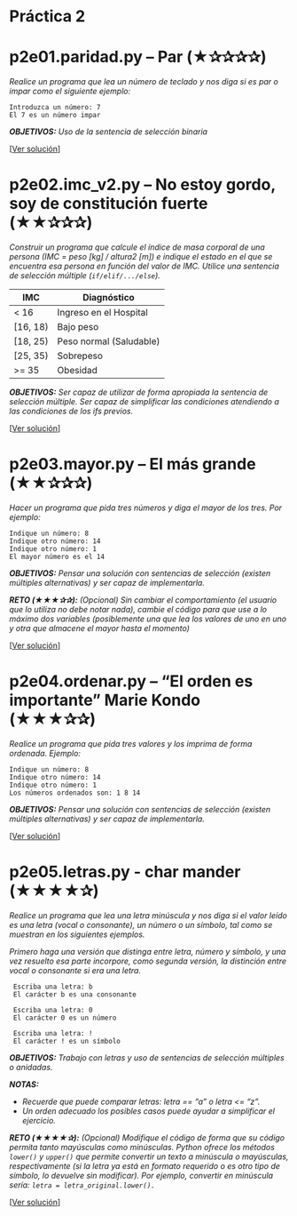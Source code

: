 # Práctica 2

# p2e01.paridad.py – Par (★✰✰✰✰) 
*Realice un programa que lea un número de teclado y nos diga si es par o impar como el siguiente ejemplo:*

```
Introduzca un número: 7 
El 7 es un número impar 
```

*__OBJETIVOS:__ Uso de la sentencia de selección binaria*

[[Ver solución](p2e01.paridad.py)]

# p2e02.imc_v2.py – No estoy gordo, soy de constitución fuerte (★★✰✰✰) 
*Construir un programa que calcule el índice de masa corporal de una persona (IMC = peso [kg] / altura2 [m]) e indique el estado en el que se encuentra esa persona en función del valor de IMC. Utilice una sentencia de selección múltiple (`if/elif/.../else`).*

| IMC |Diagnóstico | 
| --- | --- |
| < 16 | Ingreso en el Hospital |
| [16, 18) | Bajo peso |
| [18, 25) |Peso normal (Saludable) |
| [25, 35) | Sobrepeso |
| >= 35 | Obesidad |
 
*__OBJETIVOS:__ Ser capaz de utilizar de forma apropiada la sentencia de selección múltiple. Ser capaz de simplificar las condiciones atendiendo a las condiciones de los ifs previos.*

[[Ver solución](p2e02.imc_v2.py)]

# p2e03.mayor.py – El más grande (★★✰✰✰) 
*Hacer un programa que pida tres números y diga el mayor de los tres. Por ejemplo:*
 
```
Indique un número: 8 
Indique otro número: 14 
Indique otro número: 1 
El mayor número es el 14 
``` 

*__OBJETIVOS:__  Pensar  una  solución  con  sentencias  de  selección  (existen  múltiples  alternativas)  y  ser  capaz  de implementarla.*
 
*__RETO (★★★✰✰):__ (Opcional) Sin cambiar el comportamiento (el usuario que lo utiliza no debe notar nada), cambie el código para que use a lo máximo dos variables (posiblemente una que lea los valores de uno en uno y otra que almacene el mayor hasta el momento)*
 
[[Ver solución](p2e03.mayor.py)]

# p2e04.ordenar.py – “El orden es importante” Marie Kondo (★★★✰✰) 
*Realice un programa que pida tres valores y los imprima de forma ordenada. Ejemplo:*

```
Indique un número: 8 
Indique otro número: 14 
Indique otro número: 1 
Los números ordenados son: 1 8 14 
``` 

*__OBJETIVOS:__  Pensar  una  solución  con  sentencias  de  selección  (existen  múltiples  alternativas)  y  ser  capaz  de implementarla.*
 
[[Ver solución](p2e04.ordenar.py)]

# p2e05.letras.py - char mander (★★★★✰) 
*Realice un programa que lea una letra minúscula y nos diga si el valor leído es una letra (vocal o consonante), un número o un símbolo, tal como se muestran en los siguientes ejemplos.*

*Primero haga una versión que distinga entre letra, número y símbolo, y una vez resuelto esa parte incorpore, como segunda versión, la distinción entre vocal o consonante si era una letra.*

```
 Escriba una letra: b 
 El carácter b es una consonante 
 
 Escriba una letra: 0 
 El carácter 0 es un número 
 
 Escriba una letra: ! 
 El carácter ! es un símbolo 
```

*__OBJETIVOS:__ Trabajo con letras y uso de sentencias de selección múltiples o anidadas.*
 
*__NOTAS:__*
* *Recuerde que puede comparar letras: letra == “a” o letra <= “z”.* 
* *Un orden adecuado los posibles casos puede ayudar a simplificar el ejercicio.*
 
*__RETO  (★★★★✰):__  (Opcional)  Modifique  el  código  de  forma  que  su  código  permita  tanto  mayúsculas  como minúsculas. Python ofrece los métodos `lower()` y `upper()` que permite convertir un texto a minúscula o mayúsculas, respectivamente (si la letra ya está en formato requerido o es otro tipo de símbolo, lo devuelve sin modificar). Por ejemplo, convertir en minúscula sería: `letra = letra_original.lower().`*

[[Ver solución](p2e05.letras.py)]